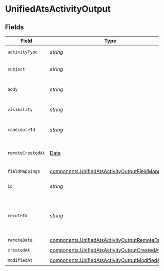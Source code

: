 # UnifiedAtsActivityOutput


## Fields

| Field                                                                                                                | Type                                                                                                                 | Required                                                                                                             | Description                                                                                                          |
| -------------------------------------------------------------------------------------------------------------------- | -------------------------------------------------------------------------------------------------------------------- | -------------------------------------------------------------------------------------------------------------------- | -------------------------------------------------------------------------------------------------------------------- |
| `activityType`                                                                                                       | *string*                                                                                                             | :heavy_minus_sign:                                                                                                   | The type of activity                                                                                                 |
| `subject`                                                                                                            | *string*                                                                                                             | :heavy_minus_sign:                                                                                                   | The subject of the activity                                                                                          |
| `body`                                                                                                               | *string*                                                                                                             | :heavy_minus_sign:                                                                                                   | The body of the activity                                                                                             |
| `visibility`                                                                                                         | *string*                                                                                                             | :heavy_minus_sign:                                                                                                   | The visibility of the activity                                                                                       |
| `candidateId`                                                                                                        | *string*                                                                                                             | :heavy_minus_sign:                                                                                                   | The UUID of the candidate                                                                                            |
| `remoteCreatedAt`                                                                                                    | [Date](https://developer.mozilla.org/en-US/docs/Web/JavaScript/Reference/Global_Objects/Date)                        | :heavy_minus_sign:                                                                                                   | The remote creation date of the activity                                                                             |
| `fieldMappings`                                                                                                      | [components.UnifiedAtsActivityOutputFieldMappings](../../models/components/unifiedatsactivityoutputfieldmappings.md) | :heavy_check_mark:                                                                                                   | N/A                                                                                                                  |
| `id`                                                                                                                 | *string*                                                                                                             | :heavy_minus_sign:                                                                                                   | The UUID of the activity                                                                                             |
| `remoteId`                                                                                                           | *string*                                                                                                             | :heavy_minus_sign:                                                                                                   | The remote ID of the activity in the context of the 3rd Party                                                        |
| `remoteData`                                                                                                         | [components.UnifiedAtsActivityOutputRemoteData](../../models/components/unifiedatsactivityoutputremotedata.md)       | :heavy_check_mark:                                                                                                   | N/A                                                                                                                  |
| `createdAt`                                                                                                          | [components.UnifiedAtsActivityOutputCreatedAt](../../models/components/unifiedatsactivityoutputcreatedat.md)         | :heavy_check_mark:                                                                                                   | N/A                                                                                                                  |
| `modifiedAt`                                                                                                         | [components.UnifiedAtsActivityOutputModifiedAt](../../models/components/unifiedatsactivityoutputmodifiedat.md)       | :heavy_check_mark:                                                                                                   | N/A                                                                                                                  |